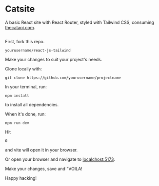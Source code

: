 # Catsite

A basic React site with React Router, styled with Tailwind CSS, consuming <a href="https://thecatapi.com">thecatapi.com</a>.

## 


First, fork this repo.


```
yourusername/react-js-tailwind
```

Make your changes to suit your project's needs. 

Clone locally with:

```
git clone https://github.com/yourusername/projectname
```

In your terminal, run:

```
npm install
```

to install all dependencies.

When it's done, run:

```
npm run dev
```

Hit

```
O
````

and vite will open it in your browser.

Or open your browser and navigate to <a href="localhost:5173">localchost:5173</a>.

Make your changes, save and "VOILA!

Happy hacking!